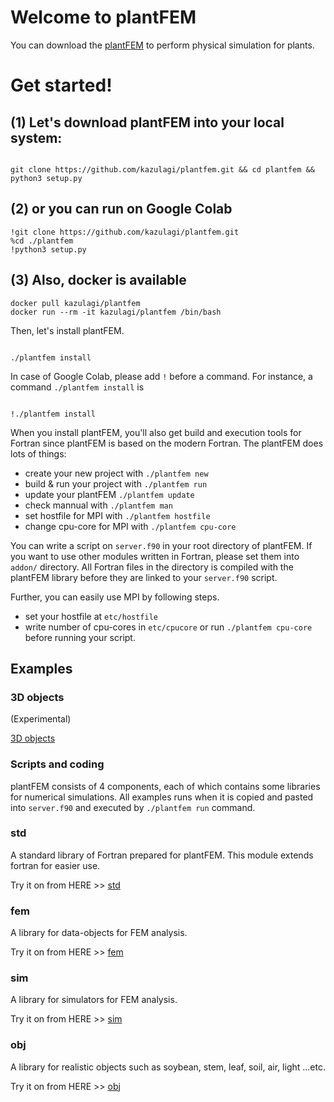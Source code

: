 # Welcome to plantFEM

You can download the [plantFEM](https://github.com/kazulagi/plantfem.git) to perform physical simulation for plants.

# Get started!

## (1) Let's download plantFEM into your local system:

```shellscript

git clone https://github.com/kazulagi/plantfem.git && cd plantfem && python3 setup.py

```

## (2) or you can run on Google Colab

```
!git clone https://github.com/kazulagi/plantfem.git 
%cd ./plantfem
!python3 setup.py
```

## (3) Also, docker is available


```
docker pull kazulagi/plantfem
docker run --rm -it kazulagi/plantfem /bin/bash
```

Then, let's install plantFEM.


```shellscript 

./plantfem install

```

In case of Google Colab, please add ``!`` before a command. For instance, a command ``./plantfem install`` is

```shellscript 

!./plantfem install

```



When you install plantFEM, you'll also get build and execution tools for Fortran since plantFEM is based on the modern Fortran. The plantFEM does lots of things:


- create your new project with ``./plantfem new``
- build & run your project with ``./plantfem run``
- update your plantFEM ``./plantfem update``
- check mannual with  ``./plantfem man``
- set hostfile for MPI with  ``./plantfem hostfile``
- change cpu-core for MPI with  ``./plantfem cpu-core``


You can write a script on ``server.f90`` in your root directory of plantFEM. If you want to use other modules written in Fortran, please set them into ``addon/`` directory. All Fortran files in the directory is compiled with the plantFEM library before they are linked to your ``server.f90`` script.


Further, you can easily use MPI by following steps.

- set your hostfile at ``etc/hostfile``
- write number of cpu-cores in ``etc/cpucore`` or run ``./plantfem cpu-core`` before running your script.

## Examples

### 3D objects

(Experimental)


[3D objects](3dsample.html)

### Scripts and coding
plantFEM consists of 4 components, each of which contains some libraries for numerical simulations. All examples runs when it is copied and pasted into ``server.f90`` and executed by ``./plantfem run`` command.

### std

A standard library of Fortran prepared for plantFEM. This module extends fortran for easier use. 

Try it on from HERE >> [std](Tutorial_std.md)

### fem

A library for data-objects for FEM analysis.

Try it on from HERE >> [fem](Tutorial_fem.md)

### sim


A library for simulators for FEM analysis.

Try it on from HERE >> [sim](Tutorial_sim.md)

### obj

A library for realistic objects such as soybean, stem, leaf, soil, air, light ...etc.

Try it on from HERE >> [obj](Tutorial_obj.md)



<!--

```markdown

 Syntax highlighted code block

# Header 1
## Header 2
### Header 3

- Bulleted
- List

1. Numbered
2. List

**Bold** and _Italic_ and `Code` text

[Link](url) and ![Image](src)
```

For more details see [GitHub Flavored Markdown](https://guides.github.com/features/mastering-markdown/).

### Jekyll Themes

Your Pages site will use the layout and styles from the Jekyll theme you have selected in your [repository settings](https://github.com/kazulagi/plantfem.github.io/settings). The name of this theme is saved in the Jekyll `_config.yml` configuration file.

### Support or Contact

Having trouble with Pages? Check out our [documentation](https://docs.github.com/categories/github-pages-basics/) or [contact support](https://github.com/contact) and we’ll help you sort it out.
-->